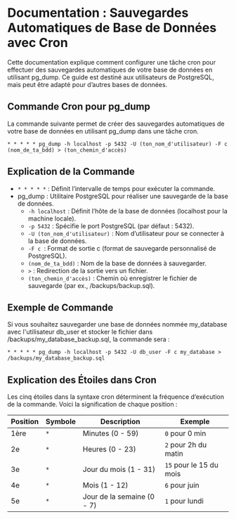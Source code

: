 # Documentation : Sauvegardes Automatiques de Base de Données avec Cron

Cette documentation explique comment configurer une tâche cron pour effectuer des sauvegardes automatiques de votre base de données en utilisant pg_dump. Ce guide est destiné aux utilisateurs de PostgreSQL, mais peut être adapté pour d’autres bases de données.

## Commande Cron pour pg_dump

La commande suivante permet de créer des sauvegardes automatiques de votre base de données en utilisant pg_dump dans une tâche cron.

```
* * * * * pg_dump -h localhost -p 5432 -U (ton_nom_d'utilisateur) -F c (nom_de_ta_bdd) > (ton_chemin_d'accès)
```

## Explication de la Commande

- `* * * * *` : Définit l’intervalle de temps pour exécuter la commande.
- pg_dump : Utilitaire PostgreSQL pour réaliser une sauvegarde de la base de données.
  - `-h localhost` : Définit l’hôte de la base de données (localhost pour la machine locale).
  - `-p 5432` : Spécifie le port PostgreSQL (par défaut : 5432).
  - `-U (ton_nom_d'utilisateur)` : Nom d’utilisateur pour se connecter à la base de données.
  - `-F c `: Format de sortie c (format de sauvegarde personnalisé de PostgreSQL).
  - `(nom_de_ta_bdd)` : Nom de la base de données à sauvegarder.
  - `>` : Redirection de la sortie vers un fichier.
  - `(ton_chemin_d'accès)` : Chemin où enregistrer le fichier de sauvegarde (par ex., /backups/backup.sql).

## Exemple de Commande

Si vous souhaitez sauvegarder une base de données nommée my_database avec l'utilisateur db_user et stocker le fichier dans /backups/my_database_backup.sql, la commande sera :

```
* * * * * pg_dump -h localhost -p 5432 -U db_user -F c my_database > /backups/my_database_backup.sql

```

## Explication des Étoiles dans Cron

Les cinq étoiles dans la syntaxe cron déterminent la fréquence d’exécution de la commande. Voici la signification de chaque position :

| Position | Symbole | Description                | Exemple                 |
| -------- | ------- | -------------------------- | ----------------------- |
| 1ère     | `*`     | Minutes (0 - 59)           | `0` pour 0 min          |
| 2e       | `*`     | Heures (0 - 23)            | `2` pour 2h du matin    |
| 3e       | `*`     | Jour du mois (1 - 31)      | `15` pour le 15 du mois |
| 4e       | `*`     | Mois (1 - 12)              | `6` pour juin           |
| 5e       | `*`     | Jour de la semaine (0 - 7) | `1` pour lundi          |
